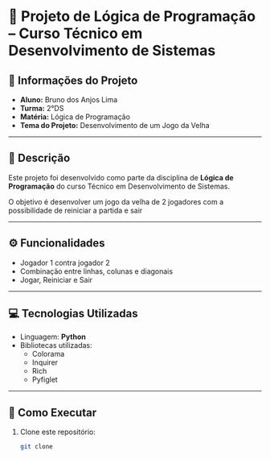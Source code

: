 # 📘 Projeto de Lógica de Programação – Curso Técnico em Desenvolvimento de Sistemas  

## 📌 Informações do Projeto  
- **Aluno:** Bruno dos Anjos Lima
- **Turma:** 2°DS 
- **Matéria:** Lógica de Programação  
- **Tema do Projeto:** Desenvolvimento de um Jogo da Velha

---

## 📝 Descrição  
Este projeto foi desenvolvido como parte da disciplina de **Lógica de Programação** do curso Técnico em Desenvolvimento de Sistemas.  

O objetivo é desenvolver um jogo da velha de 2 jogadores com a possibilidade de reiniciar a partida e sair

---

## ⚙️ Funcionalidades  
- Jogador 1 contra jogador 2
- Combinação entre linhas, colunas e diagonais
- Jogar, Reiniciar e Sair

---

## 💻 Tecnologias Utilizadas  
- Linguagem: **Python**  
- Bibliotecas utilizadas:  
  - Colorama  
  - Inquirer
  - Rich
  - Pyfiglet

---

## 🚀 Como Executar  
1. Clone este repositório:  
   ```bash
   git clone 
